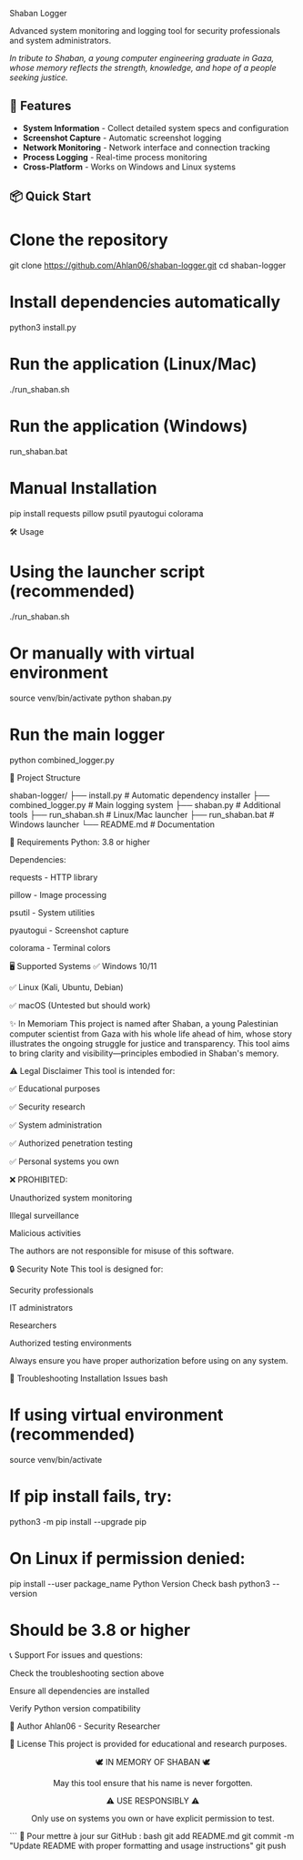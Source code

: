 Shaban Logger

Advanced system monitoring and logging tool for security professionals and system administrators.

*In tribute to Shaban, a young computer engineering graduate in Gaza, whose memory reflects the strength, knowledge, and hope of a people seeking justice.*

## 🚀 Features

- **System Information** - Collect detailed system specs and configuration
- **Screenshot Capture** - Automatic screenshot logging  
- **Network Monitoring** - Network interface and connection tracking
- **Process Logging** - Real-time process monitoring
- **Cross-Platform** - Works on Windows and Linux systems

## 📦 Quick Start

# Clone the repository
git clone https://github.com/Ahlan06/shaban-logger.git
cd shaban-logger

# Install dependencies automatically
python3 install.py

# Run the application (Linux/Mac)
./run_shaban.sh

# Run the application (Windows)
run_shaban.bat

# Manual Installation

pip install requests pillow psutil pyautogui colorama

🛠️ Usage

# Using the launcher script (recommended)
./run_shaban.sh

# Or manually with virtual environment
source venv/bin/activate
python shaban.py

# Run the main logger
python combined_logger.py

📁 Project Structure

shaban-logger/
├── install.py           # Automatic dependency installer
├── combined_logger.py   # Main logging system
├── shaban.py           # Additional tools
├── run_shaban.sh       # Linux/Mac launcher
├── run_shaban.bat      # Windows launcher
└── README.md           # Documentation

🔧 Requirements
Python: 3.8 or higher

Dependencies:

requests - HTTP library

pillow - Image processing

psutil - System utilities

pyautogui - Screenshot capture

colorama - Terminal colors

🖥️ Supported Systems
✅ Windows 10/11

✅ Linux (Kali, Ubuntu, Debian)

✅ macOS (Untested but should work)

✨ In Memoriam
This project is named after Shaban, a young Palestinian computer scientist from Gaza with his whole life ahead of him, whose story illustrates the ongoing struggle for justice and transparency. This tool aims to bring clarity and visibility—principles embodied in Shaban's memory.

⚠️ Legal Disclaimer
This tool is intended for:

✅ Educational purposes

✅ Security research

✅ System administration

✅ Authorized penetration testing

✅ Personal systems you own

❌ PROHIBITED:

Unauthorized system monitoring

Illegal surveillance

Malicious activities

The authors are not responsible for misuse of this software.

🔒 Security Note
This tool is designed for:

Security professionals

IT administrators

Researchers

Authorized testing environments

Always ensure you have proper authorization before using on any system.

🐛 Troubleshooting
Installation Issues
bash
# If using virtual environment (recommended)
source venv/bin/activate

# If pip install fails, try:
python3 -m pip install --upgrade pip

# On Linux if permission denied:
pip install --user package_name
Python Version Check
bash
python3 --version
# Should be 3.8 or higher
📞 Support
For issues and questions:

Check the troubleshooting section above

Ensure all dependencies are installed

Verify Python version compatibility

👤 Author
Ahlan06 - Security Researcher

📄 License
This project is provided for educational and research purposes.

<div align="center">
🕊️ IN MEMORY OF SHABAN 🕊️

May this tool ensure that his name is never forgotten.

⚠️ USE RESPONSIBLY ⚠️

Only use on systems you own or have explicit permission to test.

</div> ```
🔄 Pour mettre à jour sur GitHub :
bash
git add README.md
git commit -m "Update README with proper formatting and usage instructions"
git push
